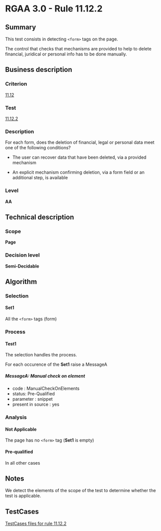 # RGAA 3.0 -  Rule 11.12.2

## Summary

This test consists in detecting `<form>` tags on the page.

The control that checks that mechanisms are provided to help to delete financial, juridical or personal info has to be done manually.

## Business description

### Criterion

[11.12](http://disic.github.io/rgaa_referentiel_en/RGAA3.0_Criteria_English_version_v1.html#crit-11-12)

### Test

[11.12.2](http://disic.github.io/rgaa_referentiel_en/RGAA3.0_Criteria_English_version_v1.html#test-11-12-2)

### Description
For each form, does
    the deletion of financial, legal or personal data meet
    one of the following conditions?
    <ul><li> The user can recover data that have been
   deleted, via a provided mechanism</li>
  <li> An explicit mechanism confirming deletion, via a
   form field or an additional step, is available </li>
    </ul> 


### Level

**AA**

## Technical description

### Scope

**Page**

### Decision level

**Semi-Decidable**

## Algorithm

### Selection

#### Set1

All the `<form>` tags (form)

### Process

#### Test1

The selection handles the process.

For each occurence of the **Set1** raise a MessageA

##### MessageA: Manual check on element

-   code : ManualCheckOnElements
-   status: Pre-Qualified
-   parameter : snippet
-   present in source : yes

### Analysis

#### Not Applicable

The page has no `<form>` tag (**Set1** is empty)

#### Pre-qualified

In all other cases

## Notes

We detect the elements of the scope of the test to determine whether the
test is applicable.



##  TestCases 

[TestCases files for rule 11.12.2](https://github.com/Asqatasun/Asqatasun/tree/master/rules/rules-rgaa3.0/src/test/resources/testcases/rgaa30/Rgaa30Rule111202/) 


